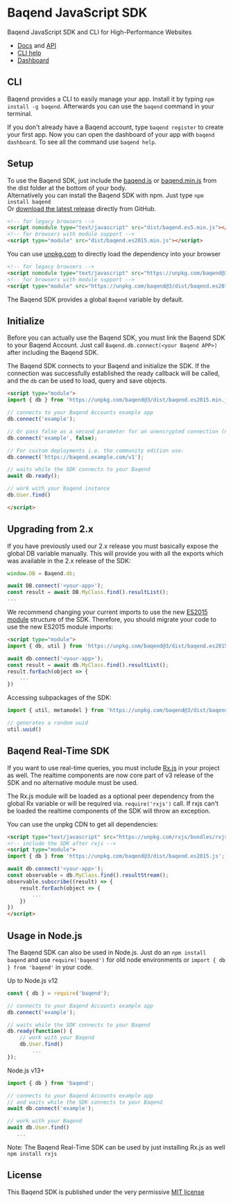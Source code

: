 Baqend JavaScript SDK
=====================
Baqend JavaScript SDK and CLI for High-Performance Websites

* [Docs](https://www.baqend.com/guide/) and [API](https://www.baqend.com/js-sdk/latest/baqend.html)
* [CLI help](https://www.baqend.com/guide/topics/cli/)
* [Dashboard](https://dashboard.baqend.com/register/)

CLI
-----
Baqend provides a CLI to easily manage your app. Install it by typing `npm install -g baqend`.
Afterwards you can use the `baqend` command in your terminal.

If you don't already have a Baqend account, type `baqend register` to create your first app.
Now you can open the dashboard of your app with `baqend dashboard`. To see all the command use `baqend help`.

Setup
-----

To use the Baqend SDK, just include the [baqend.js](//www.baqend.com/js-sdk/latest/baqend.es5.js) or 
[baqend.min.js](//www.baqend.com/js-sdk/latest/baqend.es5.js) from the dist folder
at the bottom of your body.<br>
Alternatively you can install the Baqend SDK with npm. Just type `npm install baqend`<br> 
Or [download the latest release](https://github.com/Baqend/js-sdk/releases/latest) directly from GitHub.

```html
<!-- for legacy browsers -->
<script nomodule type="text/javascript" src="dist/baqend.es5.min.js"></script>
<!-- for browsers with module support -->
<script type="module" src="dist/baqend.es2015.min.js"></script>
```

You can use [unpkg.com](https://unpkg.com/) to directly load the dependency into your browser
```html
<!-- for legacy browsers -->
<script nomodule type="text/javascript" src="https://unpkg.com/baqend@3/dist/baqend.es5.min.js"></script>
<!-- for browsers with module support -->
<script type="module" src="https://unpkg.com/baqend@3/dist/baqend.es2015.min.js"></script>
```

The Baqend SDK provides a global `Baqend` variable by default.

Initialize
----------

Before you can actually use the Baqend SDK, you must link the Baqend SDK to your Baqend Account.
Just call `Baqend.db.connect(<your Baqend APP>)` after including the Baqend SDK.

The Baqend SDK connects to your Baqend and initialize the SDK. If the connection was successfully established
the ready callback will be called, and the `db` can be used to load, query and save objects.

```html
<script type="module">
import { db } from 'https://unpkg.com/baqend@3/dist/baqend.es2015.min.js';

// connects to your Baqend Accounts example app
db.connect('example');

// Or pass false as a second parameter for an unencrypted connection (not recommended)
db.connect('example', false);

// For custom deployments i.e. the community edition use:
db.connect('https://baqend.example.com/v1');

// waits while the SDK connects to your Baqend
await db.ready();

// work with your Baqend instance
db.User.find()

</script>
```

Upgrading from 2.x
-----

If you have previously used our 2.x release you must basically expose the global DB variable manually.
This will provide you with all the exports which was available in the 2.x release of the SDK:
```js
window.DB = Baqend.db;

await DB.connect('<your-app>');
const result = await DB.MyClass.find().resultList();
...
```

We recommend changing your current imports to use the new 
[ES2015 module](https://developer.mozilla.org/en-US/docs/Web/JavaScript/Reference/Statements/import) structure 
of the SDK.
Therefore, you should migrate your code to use the new ES2015 module imports: 
```html
<script type="module">
import { db, util } from 'https://unpkg.com/baqend@3/dist/baqend.es2015.min.js';

await db.connect('<your-app>');
const result = await db.MyClass.find().resultList();
result.forEach(object => {
    ...
})
```

Accessing subpackages of the SDK:
```js
import { util, metamodel } from 'https://unpkg.com/baqend@3/dist/baqend.es2015.min.js';

// generates a random uuid
util.uuid()
```

Baqend Real-Time SDK
--------------------
If you want to use real-time queries, you must include [Rx.js](https://github.com/ReactiveX/rxjs) in your project 
as well. The realtime components are now core part of v3 release of the SDK and no alternative module must be 
used. 

The Rx.js module will be loaded as a optional peer dependency from the global Rx variable 
or will be required via. `require('rxjs')` call.
If rxjs can't be loaded the realtime components of the SDK will throw an exception.

You can use the unpkg CDN to get all dependencies:
```html
<script type="text/javascript" src="https://unpkg.com/rxjs/bundles/rxjs.umd.min.js"></script>
<!-- include the SDK after rxjs -->
<script type="module">
import { db } from 'https://unpkg.com/baqend@3/dist/baqend.es2015.js';

await db.connect('<your-app>');
const observable = db.MyClass.find().resultStream();
observable.subscribe((result) => {
    result.forEach(object => {
        ...
    })
})
</script>
```


Usage in Node.js
----------------

The Baqend SDK can also be used in Node.js. Just do an `npm install baqend` and use 
`require('baqend')` for old node environments or `import { db } from 'baqend'` in your code.

Up to Node.js v12

```javascript
const { db } = require('baqend');

// connects to your Baqend Accounts example app
db.connect('example');

// waits while the SDK connects to your Baqend
db.ready(function() {
    // work with your Baqend
    db.User.find()
        ...
});
```

Node.js v13+

```javascript
import { db } from 'baqend';

// connects to your Baqend Accounts example app 
// and waits while the SDK connects to your Baqend
await db.connect('example');

// work with your Baqend
await db.User.find()
   ...
```

Note: The Baqend Real-Time SDK can be used by just installing Rx.js as well `npm install rxjs`

License
-------

This Baqend SDK is published under the very permissive [MIT license](LICENSE.md)

